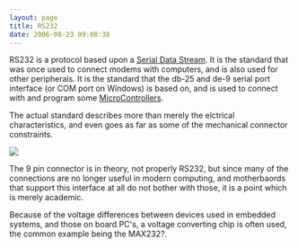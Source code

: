 ```yaml
---
layout: page
title: RS232
date: 2006-08-23 09:08:38
---
```

<p>RS232 is a protocol based upon a <a class="wiki" href="/wiki/serial_data_stream.html" title="Serial Data Stream">Serial Data Stream</a>. It is the standard that was once used to connect modems with computers, and is also used for other peripherals. It is the standard that the db-25 and de-9 serial port interface (or COM port on Windows) is based on, and is used to connect with and program some <a a="" brain")="" class="wiki" for="" href="/wiki/microcontroller.html" robot"="" title="A programmable digital controller (or ">MicroControllers</a>.
</p>
<p>The actual standard describes more than merely the elctrical characteristics, and even goes as far as some of the mechanical connector constraints.
</p>
<p><img class="img-responsive" src="/tiki-download_wiki_attachment.php?attId=17&amp;page=RS232"/>
</p>
<p>The 9 pin connector is in theory, not properly RS232, but since many of the connections are no longer useful in modern computing, and motherbaords that support this interface at all do not bother with those, it is a point which is merely academic.
</p>
<p>Because of the voltage differences between devices used in embedded systems, and those on board PC's, a voltage converting chip is often used, the common example being the MAX232<a class="wiki wikinew for-review" title="Create page: MAX232">?</a>.
</p>
